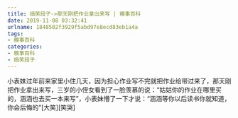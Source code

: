 ```yaml
---
title: 搞笑段子->那天刚把作业拿出来写 | 糗事百科
date: 2019-11-08 03:32:41
urlname: 1848502f3929f5abd97e8ecd83eb1a4a
tags: 
- 糗事百科
categories:
- 糗事百科
- 搞笑段子
---
```

小表妹过年前来家里小住几天，因为担心作业写不完就把作业给带过来了，那天刚把作业拿出来写，三岁的小侄女看到了一脸羡慕的说：“姑姑你的作业在哪里买的，涵涵也去买一本来写”，小表妹懵了一下才说：“涵涵等你以后读书你就知道，你会后悔的”[大笑][笑哭]



